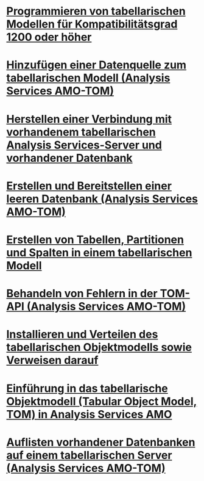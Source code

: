 # [Programmieren von tabellarischen Modellen für Kompatibilitätsgrad 1200 oder höher](tabular-model-programming-for-compatibility-level-1200.md)

# [Hinzufügen einer Datenquelle zum tabellarischen Modell (Analysis Services AMO-TOM)](add-a-data-source-to-tabular-model-analysis-services-amo-tom.md)
# [Herstellen einer Verbindung mit vorhandenem tabellarischen Analysis Services-Server und vorhandener Datenbank](connect-to-existing-analysis-services-tabular-server-and-database.md)
# [Erstellen und Bereitstellen einer leeren Datenbank (Analysis Services AMO-TOM)](create-and-deploy-an-empty-database-analysis-services-amo-tom.md)
# [Erstellen von Tabellen, Partitionen und Spalten in einem tabellarischen Modell](create-tables-partitions-and-columns-in-a-tabular-model.md)
# [Behandeln von Fehlern in der TOM-API (Analysis Services AMO-TOM)](handling-errors-in-the-tom-api-analysis-services-amo-tom.md)
# [Installieren und Verteilen des tabellarischen Objektmodells sowie Verweisen darauf](install-distribute-and-reference-the-tabular-object-model.md)
# [Einführung in das tabellarische Objektmodell (Tabular Object Model, TOM) in Analysis Services AMO](introduction-to-the-tabular-object-model-tom-in-analysis-services-amo.md)
# [Auflisten vorhandener Datenbanken auf einem tabellarischen Server (Analysis Services AMO-TOM)](list-existing-databases-on-a-tabular-server-analysis-services-amo-tom.md)
